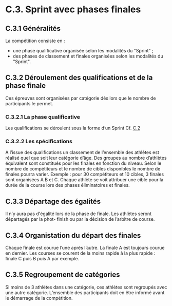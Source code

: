 # C.3. Sprint avec phases finales

## C.3.1 Généralités

La compétition consiste en :

- une phase qualificative organisée selon les modalités du "Sprint" ;
- des phases de classement et finales organisées selon les modalités du "Sprint".

## C.3.2 Déroulement des qualifications et de la phase finale

Ces épreuves sont organisées par catégorie dès lors que le nombre de participants le permet.

### C.3.2.1 La phase qualificative

Les qualifications se déroulent sous la forme d’un Sprint Cf. [C.2](https://livre-reglements.tiralarc-grand-est.fr/reglements/II/7/C/2/)

### C.3.2.2 Les spécifications

A l’issue des qualifications un classement de l’ensemble des athlètes est réalisé quel que soit leur catégorie
d’âge.
Des groupes au nombre d’athlètes équivalent sont constitués pour les finales en fonction du niveau. Selon
le nombre de compétiteurs et le nombre de cibles disponibles le nombre de finales pourra varier.
Exemple : pour 30 compétiteurs et 10 cibles, 3 finales sont organisées A B et C.
Chaque athlète se voit attribuer une cible pour la durée de la course lors des phases éliminatoires et finales.

## C.3.3 Départage des égalités

Il n’y aura pas d'égalité lors de la phase de finale. Les athlètes seront départagés par la phot- finish ou par
la décision de l’arbitre de course.

## C.3.4 Organistation du départ des finales

Chaque finale est courue l’une après l’autre. La finale A est toujours courue en dernier.
Les courses se courent de la moins rapide à la plus rapide : finale C puis B puis A par exemple.

## C.3.5 Regroupement de catégories

Si moins de 3 athlètes dans une catégorie, ces athlètes sont regroupés avec une autre catégorie.
L’ensemble des participants doit en être informé avant le démarrage de la compétition.
